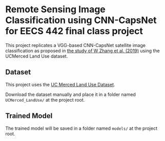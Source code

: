 ﻿# Remote Sensing Image Classification using CNN-CapsNet for EECS 442 final class project

This project replicates a VGG-based CNN-CapsNet satellite image classification as proposed in [the study of W Zhang et al. (2019)](https://www.mdpi.com/2072-4292/11/5/494) using the UCMerced Land Use dataset.

## Dataset
This project uses the [UC Merced Land Use Dataset](https://www.kaggle.com/datasets/abdulhasibuddin/uc-merced-land-use-dataset).

Download the dataset manually and place it in a folder named `UCMerced_LandUse/` at the project root.

## Trained Model
The trained model will be saved in a folder named `models/` at the project root.
